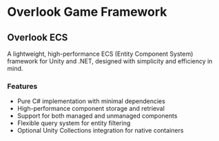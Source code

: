 # Overlook Game Framework

## Overlook ECS

A lightweight, high-performance ECS (Entity Component System) framework for Unity and .NET, designed with simplicity and efficiency in mind.

### Features

- Pure C# implementation with minimal dependencies
- High-performance component storage and retrieval
- Support for both managed and unmanaged components
- Flexible query system for entity filtering
- Optional Unity Collections integration for native containers